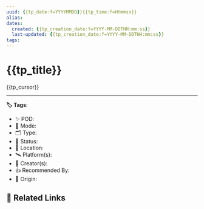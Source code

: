 ```yaml
---
uuid: {{tp_date:f=YYYYMMDD}}{{tp_time:f=HHmmss}}
alias: 
dates:
  created: {{tp_creation_date:f=YYYY-MM-DDTHH:mm:ss}}
  last-updated: {{tp_creation_date:f=YYYY-MM-DDTHH:mm:ss}}
tags:
---
```


# {{tp_title}}

{{tp_cursor}}

---

**🏷 Tags**: 
- ✨ POD: 
- 🤖 Mode: 
- 🗂 Type: 
- 🏁 Status: 
- 🔗 Location: 
- 🛰 Platform(s): 
- 👤 Creator(s): 
- 👍 Recommended By: 
- 🔮 Origin: 

**🤝 Related Links**
- 